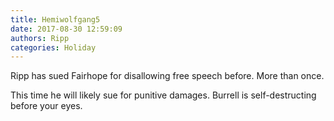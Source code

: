 ```yaml
---
title: Hemiwolfgang5
date: 2017-08-30 12:59:09
authors: Ripp
categories: Holiday
---
```


 Ripp has sued Fairhope for disallowing free speech before. More than once. 

This time he will likely sue for punitive damages. Burrell is self-destructing before your eyes.